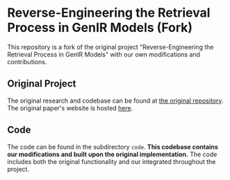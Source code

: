 # Reverse-Engineering the Retrieval Process in GenIR Models (Fork)

This repository is a fork of the original project "Reverse-Engineering the Retrieval Process in GenIR Models" with our own modifications and contributions.

## Original Project
The original research and codebase can be found at [the original repository](https://github.com/technion-cs-nlp/re-gen-ir). The original paper's website is hosted [here](https://technion-cs-nlp.github.io/re-gen-ir/index.html).

## Code
The code can be found in the subdirectory `code`. **This codebase contains our modifications and built upon the original implementation.** The code includes both the original functionality and our integrated throughout the project.
